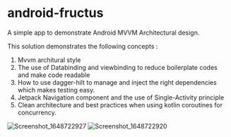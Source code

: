 # android-fructus
A simple app to demonstrate Android MVVM Architectural design.

This solution demonstrates the following concepts :
1. Mvvm architural style
2. The use of Databinding and viewbinding to reduce boilerplate codes and make code readable
3. How to use dagger-hilt to manage and inject the right dependencies which makes testing easy.
4. Jetpack Navigation component and the use of Single-Activity principle 
5. Clean architecture and best practices when using kotlin coroutines for concurrency.

![Screenshot_1648722927](https://user-images.githubusercontent.com/76857435/161036121-74fae9ce-d9ab-4d06-967c-37cf8aeb1735.png)
![Screenshot_1648722920](https://user-images.githubusercontent.com/76857435/161036129-39c3c184-4cb2-4dd1-83e5-9a8e43ebd33c.png)
